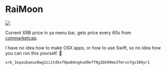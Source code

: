 # RaiMoon

![](https://d2ffutrenqvap3.cloudfront.net/items/0O0F1R3C1j3p13103i1F/Screen%20Shot%202017-12-28%20at%2010.14.19%20PM.png?v=476779c8)

Current XRB price in ya menu bar, gets price every 60s from [coinmarketcap](https://coinmarketcap.com).

I have no idea how to make OSX apps, or how to use Swift, so no idea how you can run this yourself. 🤷‍

`xrb_3xpaubaeuz8wg1zi1tdkxf8pwb6ngkud9eff9g1bb99mo3fmrzn7gs389yr1`